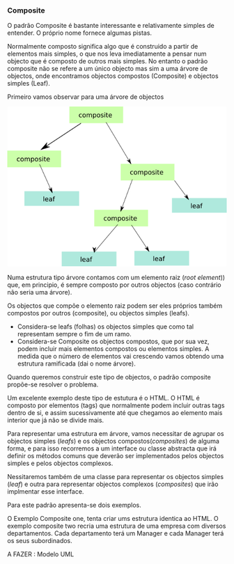 ### Composite

O padrão Composite é bastante interessante e relativamente simples de entender. O próprio nome fornece algumas pistas.

Normalmente composto significa algo que é construido a partir de elementos mais simples, o que nos leva imediatamente a pensar num objecto que é
composto de outros mais simples. No entanto o padrão composite não se refere a um único objecto mas sim a uma árvore de objectos, onde encontramos
objectos compostos (Composite) e objectos simples (Leaf).

Primeiro vamos observar para uma árvore de objectos

![ObjectTree](Composite.png)

Numa estrutura tipo árvore contamos com um elemento raiz (*root element*)) que, em principio, é sempre
composto por outros objectos (caso contrário não seria uma árvore).

Os objectos que compõe o elemento raiz podem ser eles próprios também compostos por outros (composite), ou objectos simples (leafs).

* Considera-se leafs (folhas) os objectos simples que como tal representam sempre o fim de um ramo.
* Considera-se Composite os objectos compostos, que por sua vez, podem incluir mais elementos compostos ou elementos simples.
A medida que o número de elementos vai crescendo vamos obtendo uma estrutura ramificada (dai o nome árvore).

Quando queremos construir este tipo de objectos, o padrão composite propõe-se resolver o problema.

Um excelente exemplo deste tipo de estutura é o HTML. O HTML é composto por elementos (tags) que normalmente podem incluir outras
tags dentro de si, e assim sucessivamente até que chegamos ao elemento mais interior que já não se divide mais.

Para representar uma estrutura em árvore, vamos necessitar de agrupar os objectos simples (*leafs*) e os objectos compostos(*composites*) de alguma forma,
e para isso recorremos a um interface ou classe abstracta que irá definir os métodos comuns que deverão ser implementados pelos
objectos simples e pelos objectos complexos.

Nessitaremos também de uma classe para representar os objectos simples (*leaf*) e outra para representar objectos complexos (*composites*) que irão implmentar
esse interface.

Para este padrão apresenta-se dois exemplos.

O Exemplo Composite one, tenta criar ums estrutura identica ao HTML. O exemplo composite two recria uma estrutura de uma empresa com
diversos departamentos. Cada departamento terá um Manager e cada Manager terá os seus subordinados.

A FAZER : Modelo UML

